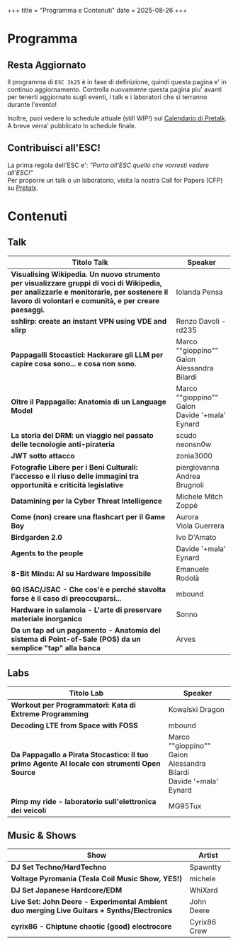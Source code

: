 +++
title = "Programma e Contenuti"
date = 2025-08-26
+++

# Programma
## Resta Aggiornato
Il programma di `ESC 2k25` è in fase di definizione, quindi questa pagina e' in continuo aggiornamento. Controlla nuovamente questa pagina piu' avanti per tenerti aggiornato sugli eventi, i talk e i laboratori che si terranno durante l'evento!   
   
Inoltre, puoi vedere lo schedule attuale (still WIP!) sul [Calendario di Pretalk](https://pretalx.endsummer.camp/2K25/schedule/).   
A breve verra' pubblicato lo schedule finale.

## Contribuisci all'ESC!  

La prima regola dell'ESC e': _"Porta all'ESC quello che vorresti vedere all'ESC!"_  
Per proporre un talk o un laboratorio, visita la nostra Call for Papers (CFP) su [Pretalx](https://pretalx.endsummer.camp/2K25/cfp).

# Contenuti
## Talk

| **Titolo Talk**                                                                                                      | **Speaker**                                       |
|----------------------------------------------------------------------------------------------------------------------|---------------------------------------------------|
| **Visualising Wikipedia. Un nuovo strumento per visualizzare gruppi di voci di Wikipedia, per analizzarle e monitorarle, per sostenere il lavoro di volontari e comunità, e per creare paesaggi.** | Iolanda Pensa                                          |
| **sshlirp: create an instant VPN using VDE and slirp**                                                               | Renzo Davoli - rd235                              |
| **Pappagalli Stocastici: Hackerare gli LLM per capire cosa sono... e cosa non sono.**                                | Marco ""gioppino"" Gaion  <br>   Alessandra Bilardi  |
| **Oltre il Pappagallo: Anatomia di un Language Model**                                                               | Marco ""gioppino"" Gaion  <br>   Davide '+mala' Eynard |
| **La storia del DRM: un viaggio nel passato delle tecnologie anti-pirateria**                                        | scudo  <br>   neonsn0w                            |
| **JWT sotto attacco**                                                                                                | zonia3000                                         |
| **Fotografie Libere per i Beni Culturali: l’accesso e il riuso delle immagini tra opportunità e criticità legislative**  | piergiovanna  <br>   Andrea Brugnoli          |
| **Datamining per la Cyber Threat Intelligence**                                                                      | Michele Mitch Zoppè                               |
| **Come (non) creare una flashcart per il Game Boy**                                                                  | Aurora  <br>   Viola Guerrera                     |
| **Birdgarden 2.0**                                                                                                   | Ivo D'Amato                                       |
| **Agents to the people**                                                                                             | Davide '+mala' Eynard                             |
| **8-Bit Minds: AI su Hardware Impossibile**                                                                          | Emanuele Rodolà                                   |
| **6G ISAC/JSAC - Che cos'è e perché stavolta forse è il caso di preoccuparsi...**                                    | mbound                                            |
| **Hardware in salamoia - L'arte di preservare materiale inorganico**                                                 | Sonno                                             |
| **Da un tap ad un pagamento - Anatomia del sistema di Point-of-Sale (POS) da un semplice "tap" alla banca**          | Arves                                             |


## Labs

| **Titolo Lab**                                                                                                       | **Speaker**                                       |
|----------------------------------------------------------------------------------------------------------------------|---------------------------------------------------|
| **Workout per Programmatori: Kata di Extreme Programming**                                                           | Kowalski Dragon                                   |
| **Decoding LTE from Space with FOSS**                                                                                | mbound                                            |
| **Da Pappagallo a Pirata Stocastico: Il tuo primo Agente AI locale con strumenti Open Source**                       | Marco ""gioppino"" Gaion  <br>   Alessandra Bilardi  <br>   Davide '+mala' Eynard |
| **Pimp my ride - laboratorio sull'elettronica dei veicoli**                                                          | MG95Tux                                           |


## Music & Shows

| **Show**                                                                                                             | **Artist**                                        |
|----------------------------------------------------------------------------------------------------------------------|---------------------------------------------------|
| **DJ Set Techno/HardTechno**                                                                                         | Spawntty                                          |
| **Voltage Pyromania (Tesla Coil Music Show, YES!)<br>**                                                              | michele                                           |
| **DJ Set Japanese Hardcore/EDM**                                                                                     | WhiXard                                           |
| **Live Set: John Deere - Experimental Ambient duo merging Live Guitars + Synths/Electronics**                        | John Deere                                        |
| **cyrix86 - Chiptune chaotic (good) electrocore**                                                                    | Cyrix86 Crew                                      |




